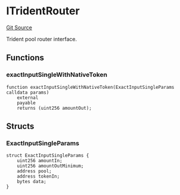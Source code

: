 # ITridentRouter
[Git Source](https://github.com/KlimaDAO/klimadao-solidity/blob/704b462e69030cb9a43680057bee91d745d579ba/src/infinity/interfaces/ITrident.sol)

Trident pool router interface.


## Functions
### exactInputSingleWithNativeToken


```solidity
function exactInputSingleWithNativeToken(ExactInputSingleParams calldata params)
    external
    payable
    returns (uint256 amountOut);
```

## Structs
### ExactInputSingleParams

```solidity
struct ExactInputSingleParams {
    uint256 amountIn;
    uint256 amountOutMinimum;
    address pool;
    address tokenIn;
    bytes data;
}
```

